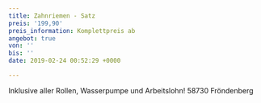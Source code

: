 ```yaml
---
title: Zahnriemen - Satz
preis: '199,90'
preis_information: Komplettpreis ab
angebot: true
von: ''
bis: ''
date: 2019-02-24 00:52:29 +0000

---
```

Inklusive aller Rollen, Wasserpumpe und Arbeitslohn! 58730 Fröndenberg